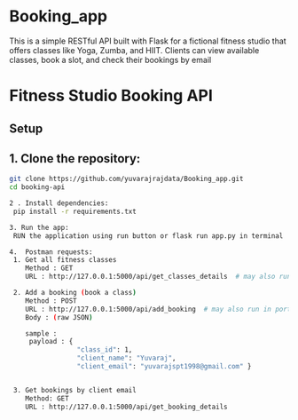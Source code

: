 # Booking_app
This is a simple RESTful API built with Flask for a fictional fitness studio that offers classes like Yoga, Zumba, and HIIT. Clients can view available classes, book a slot, and check their bookings by email

# Fitness Studio Booking API

## Setup

## 1. Clone the repository:

   ```bash
   git clone https://github.com/yuvarajrajdata/Booking_app.git
   cd booking-api

2 . Install dependencies:
    pip install -r requirements.txt

3. Run the app:
    RUN the application using run button or flask run app.py in terminal

4.  Postman requests:
    1. Get all fitness classes
       Method : GET
       URL : http://127.0.0.1:5000/api/get_classes_details  # may also run in port 80

    2. Add a booking (book a class)
       Method : POST
       URL : http://127.0.0.1:5000/api/add_booking  # may also run in port 80
       Body : (raw JSON)

       sample :
        payload : {
                    "class_id": 1,
                    "client_name": "Yuvaraj",
                    "client_email": "yuvarajspt1998@gmail.com" }


    3. Get bookings by client email
       Method: GET
       URL : http://127.0.0.1:5000/api/get_booking_details